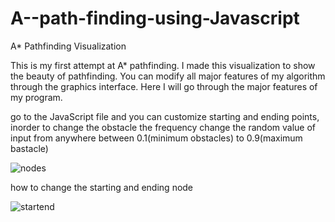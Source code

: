 # A--path-finding-using-Javascript

A* Pathfinding Visualization

This is my first attempt at A* pathfinding. I made this visualization to show the beauty of pathfinding. You can modify all major features of my algorithm through the graphics interface. Here I will go through the major features of my program.


go to the JavaScript file and you can customize starting and ending points, inorder to change the obstacle the frequency change the random value of input from anywhere between 0.1(minimum obstacles) to 0.9(maximum bastacle)


![nodes](https://user-images.githubusercontent.com/40710016/60679602-ceede380-9ea5-11e9-97ec-ec3dfbdbf311.png)







how to change the starting and ending node

![startend](https://user-images.githubusercontent.com/40710016/60679844-bfbb6580-9ea6-11e9-9cee-649499df4fd9.PNG)
